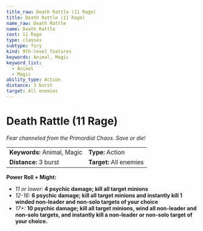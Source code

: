 ```yaml
---
title_raw: Death Rattle (11 Rage)
title: Death Rattle (11 Rage)
name_raw: Death Rattle
name: Death Rattle
cost: 11 Rage
type: classes
subtype: fury
kind: 9th-level features
keywords: Animal, Magic
keyword_list:
  - Animal
  - Magic
ability_type: Action
distance: 3 burst
target: All enemies
---
```


# Death Rattle (11 Rage)

*Fear channeled from the Primordial Chaos. Save or die!*

|                             |                         |
| :-------------------------- | :---------------------- |
| **Keywords:** Animal, Magic | **Type:** Action        |
| **Distance:** 3 burst       | **Target:** All enemies |

**Power Roll + Might:**

- *11 or lower:* **4 psychic damage; kill all target minions**
- *12-16:* **6 psychic damage; kill all target minions and instantly kill 1 winded non-leader and non-solo targets of your choice**
- *17+:* **10 psychic damage; kill all target minions, wind all non-leader and non-solo targets, and instantly kill a non-leader or non-solo target of your choice.**
